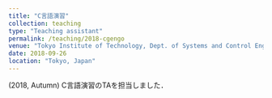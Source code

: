 ```yaml
---
title: "C言語演習"
collection: teaching
type: "Teaching assistant"
permalink: /teaching/2018-cgengo
venue: "Tokyo Institute of Technology, Dept. of Systems and Control Engineering"
date: 2018-09-26
location: "Tokyo, Japan"
---
```

(2018, Autumn) C言語演習のTAを担当しました．